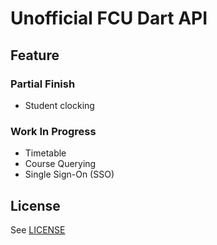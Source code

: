 # Unofficial FCU Dart API

## Feature

### Partial Finish

- Student clocking

### Work In Progress

- Timetable
- Course Querying
- Single Sign-On (SSO)

## License

See [LICENSE](LICENSE)
